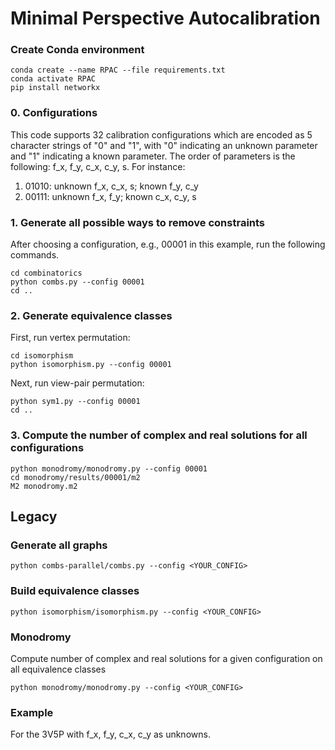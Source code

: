 # Minimal Perspective Autocalibration

### Create Conda environment
```
conda create --name RPAC --file requirements.txt
conda activate RPAC
pip install networkx
```

### 0. Configurations
This code supports 32 calibration configurations which are encoded as 5 character strings of "0" and "1", with "0" indicating an unknown parameter and "1" indicating a known parameter. The order of parameters is the following: f_x, f_y, c_x, c_y, s.
For instance:
1. 01010: unknown f_x, c_x, s; known f_y, c_y
2. 00111: unknown f_x, f_y; known c_x, c_y, s

### 1. Generate all possible ways to remove constraints 
After choosing a configuration, e.g., 00001 in this example, run the following commands.
```
cd combinatorics
python combs.py --config 00001
cd ..
```

### 2. Generate equivalence classes
First, run vertex permutation:
```
cd isomorphism
python isomorphism.py --config 00001
```
Next, run view-pair permutation:
```
python sym1.py --config 00001
cd ..
```

### 3. Compute the number of complex and real solutions for all configurations
```
python monodromy/monodromy.py --config 00001
cd monodromy/results/00001/m2
M2 monodromy.m2
```

## Legacy

### Generate all graphs
```
python combs-parallel/combs.py --config <YOUR_CONFIG>
```

### Build equivalence classes
```
python isomorphism/isomorphism.py --config <YOUR_CONFIG>
```

### Monodromy
Compute number of complex and real solutions for a given configuration on all equivalence classes
```
python monodromy/monodromy.py --config <YOUR_CONFIG>
```

### Example
For the 3V5P with f_x, f_y, c_x, c_y as unknowns.
